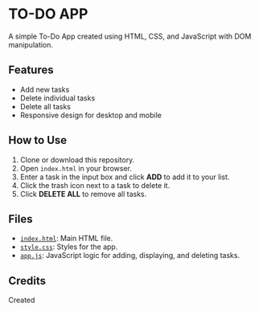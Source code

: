 # TO-DO APP

A simple To-Do App created using HTML, CSS, and JavaScript with DOM manipulation.

## Features

- Add new tasks
- Delete individual tasks
- Delete all tasks
- Responsive design for desktop and mobile

## How to Use

1. Clone or download this repository.
2. Open `index.html` in your browser.
3. Enter a task in the input box and click **ADD** to add it to your list.
4. Click the trash icon next to a task to delete it.
5. Click **DELETE ALL** to remove all tasks.

## Files

- [`index.html`](index.html): Main HTML file.
- [`style.css`](style.css): Styles for the app.
- [`app.js`](app.js): JavaScript logic for adding, displaying, and deleting tasks.

## Credits

Created
